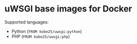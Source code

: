 # uWSGI base images for Docker

Supported languages:

* Python (`FROM kobe25/uwsgi:python`)
* PHP (`FROM kobe25/uwsgi:php`)
